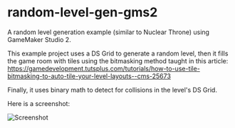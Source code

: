 # random-level-gen-gms2
A random level generation example (similar to Nuclear Throne) using GameMaker Studio 2.

This example project uses a DS Grid to generate a random level, then it fills the game room with tiles using the bitmasking method taught in this article: https://gamedevelopment.tutsplus.com/tutorials/how-to-use-tile-bitmasking-to-auto-tile-your-level-layouts--cms-25673

Finally, it uses binary math to detect for collisions in the level's DS Grid.

Here is a screenshot:

![Screenshot](https://imgur.com/iTyStyw)
